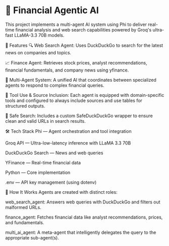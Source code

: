 <h1>🧠 Financial Agentic AI</h1>

This project implements a multi-agent AI system using Phi to deliver real-time financial analysis and web search capabilities powered by Groq's ultra-fast LLaMA-3.3 70B models.

💼 Features
🔍 Web Search Agent: Uses DuckDuckGo to search for the latest news on companies and topics.

📈 Finance Agent: Retrieves stock prices, analyst recommendations, financial fundamentals, and company news using yfinance.

🤖 Multi-Agent System: A unified AI that coordinates between specialized agents to respond to complex financial queries.

🧩 Tool Use & Source Inclusion: Each agent is equipped with domain-specific tools and configured to always include sources and use tables for structured outputs.

🧹 Safe Search: Includes a custom SafeDuckDuckGo wrapper to ensure clean and valid URLs in search results.

🛠️ Tech Stack
Phi — Agent orchestration and tool integration

Groq API — Ultra-low-latency inference with LLaMA 3.3 70B

DuckDuckGo Search — News and web queries

YFinance — Real-time financial data

Python — Core implementation

.env — API key management (using dotenv)

🚀 How It Works
Agents are created with distinct roles:

web_search_agent: Answers web queries with DuckDuckGo and filters out malformed URLs.

finance_agent: Fetches financial data like analyst recommendations, prices, and fundamentals.

multi_ai_agent: A meta-agent that intelligently delegates the query to the appropriate sub-agent(s).
